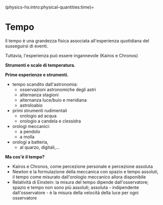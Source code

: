 (physics-hs:intro:physical-quantities:time)=
# Tempo

Il tempo è una grandezza fisica associata all'esperienza quotidiana del susseguirsi di eventi. 

Tuttavia, l'esperienza può essere ingannevole (Kairos e Chronos)

**Strumenti e scale di temperatura.**

**Prime esperienze e strumenti.**
- tempo scandito dall'astronomia:
  - osservazioni astronomiche degli astri
  - alternanza stagioni
  - alternanza luce/buio e meridiana
  - astroloabio
- primi strumenti rudimentali
  - orologio ad acqua
  - orologio a candela e clessidra
- orologi meccanici:
  - a pendolo
  - a molla
- orologi a batteria,
  - al quarzo, digitali,...

**Ma cos'è il tempo?**
- Kairos e Chronos, come percezione personale e percezione assoluta
- Newton e la formulazione della meccanica con spazio e tempo assoluti, il tempo come misurato dall'orologio meccanico allora disponibile
- Relatività di Einstein: la misura del tempo dipende dall'osservatore; spazio e tempo non sono più assoluti; assoluta - indipendente dall'osservatore - è la misura della velocità della luce per ogni osservatore


